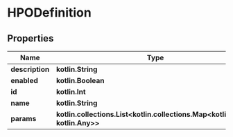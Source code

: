 
# HPODefinition

## Properties
Name | Type | Description | Notes
------------ | ------------- | ------------- | -------------
**description** | **kotlin.String** |  |  [optional]
**enabled** | **kotlin.Boolean** |  |  [optional]
**id** | **kotlin.Int** |  |  [optional]
**name** | **kotlin.String** |  |  [optional]
**params** | **kotlin.collections.List&lt;kotlin.collections.Map&lt;kotlin.String, kotlin.Any&gt;&gt;** |  |  [optional]



